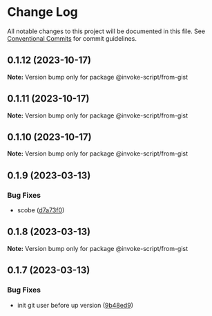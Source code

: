# Change Log

All notable changes to this project will be documented in this file.
See [Conventional Commits](https://conventionalcommits.org) for commit guidelines.

## 0.1.12 (2023-10-17)

**Note:** Version bump only for package @invoke-script/from-gist





## 0.1.11 (2023-10-17)

**Note:** Version bump only for package @invoke-script/from-gist





## 0.1.10 (2023-10-17)

**Note:** Version bump only for package @invoke-script/from-gist





## 0.1.9 (2023-03-13)


### Bug Fixes

* scobe ([d7a73f0](https://github.com/VladimirKalmykov/invoke-script/commit/d7a73f0))





## 0.1.8 (2023-03-13)

**Note:** Version bump only for package @invoke-script/from-gist





## 0.1.7 (2023-03-13)


### Bug Fixes

* init git user before up version ([9b48ed9](https://github.com/VladimirKalmykov/invoke-script/commit/9b48ed9))
